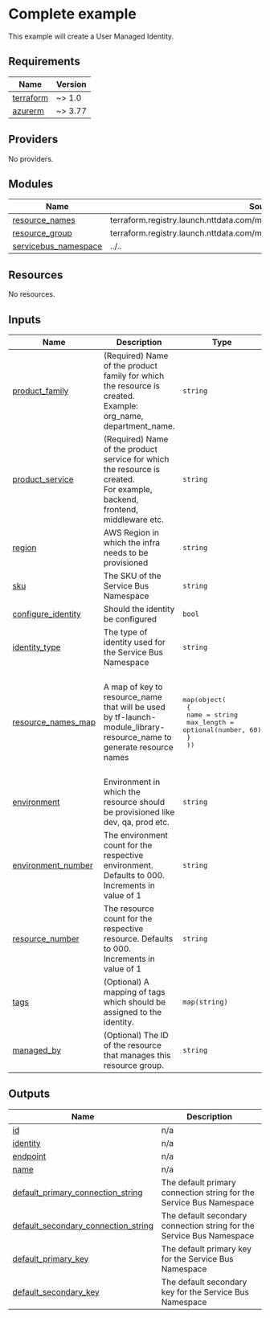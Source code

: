 # Complete example
This example will create a User Managed Identity.

<!-- BEGIN_TF_DOCS -->
## Requirements

| Name | Version |
|------|---------|
| <a name="requirement_terraform"></a> [terraform](#requirement\_terraform) | ~> 1.0 |
| <a name="requirement_azurerm"></a> [azurerm](#requirement\_azurerm) | ~> 3.77 |

## Providers

No providers.

## Modules

| Name | Source | Version |
|------|--------|---------|
| <a name="module_resource_names"></a> [resource\_names](#module\_resource\_names) | terraform.registry.launch.nttdata.com/module_library/resource_name/launch | ~> 2.0 |
| <a name="module_resource_group"></a> [resource\_group](#module\_resource\_group) | terraform.registry.launch.nttdata.com/module_primitive/resource_group/azurerm | ~> 1.0 |
| <a name="module_servicebus_namespace"></a> [servicebus\_namespace](#module\_servicebus\_namespace) | ../.. | n/a |

## Resources

No resources.

## Inputs

| Name | Description | Type | Default | Required |
|------|-------------|------|---------|:--------:|
| <a name="input_product_family"></a> [product\_family](#input\_product\_family) | (Required) Name of the product family for which the resource is created.<br>    Example: org\_name, department\_name. | `string` | `"dso"` | no |
| <a name="input_product_service"></a> [product\_service](#input\_product\_service) | (Required) Name of the product service for which the resource is created.<br>    For example, backend, frontend, middleware etc. | `string` | `"terratest"` | no |
| <a name="input_region"></a> [region](#input\_region) | AWS Region in which the infra needs to be provisioned | `string` | `"eastus"` | no |
| <a name="input_sku"></a> [sku](#input\_sku) | The SKU of the Service Bus Namespace | `string` | `"Standard"` | no |
| <a name="input_configure_identity"></a> [configure\_identity](#input\_configure\_identity) | Should the identity be configured | `bool` | n/a | yes |
| <a name="input_identity_type"></a> [identity\_type](#input\_identity\_type) | The type of identity used for the Service Bus Namespace | `string` | n/a | yes |
| <a name="input_resource_names_map"></a> [resource\_names\_map](#input\_resource\_names\_map) | A map of key to resource\_name that will be used by tf-launch-module\_library-resource\_name to generate resource names | <pre>map(object(<br>    {<br>      name       = string<br>      max_length = optional(number, 60)<br>    }<br>  ))</pre> | <pre>{<br>  "rg": {<br>    "max_length": 60,<br>    "name": "rg"<br>  },<br>  "sb_namespace": {<br>    "max_length": 60,<br>    "name": "sbn"<br>  }<br>}</pre> | no |
| <a name="input_environment"></a> [environment](#input\_environment) | Environment in which the resource should be provisioned like dev, qa, prod etc. | `string` | `"dev"` | no |
| <a name="input_environment_number"></a> [environment\_number](#input\_environment\_number) | The environment count for the respective environment. Defaults to 000. Increments in value of 1 | `string` | `"000"` | no |
| <a name="input_resource_number"></a> [resource\_number](#input\_resource\_number) | The resource count for the respective resource. Defaults to 000. Increments in value of 1 | `string` | `"000"` | no |
| <a name="input_tags"></a> [tags](#input\_tags) | (Optional) A mapping of tags which should be assigned to the identity. | `map(string)` | `{}` | no |
| <a name="input_managed_by"></a> [managed\_by](#input\_managed\_by) | (Optional) The ID of the resource that manages this resource group. | `string` | `null` | no |

## Outputs

| Name | Description |
|------|-------------|
| <a name="output_id"></a> [id](#output\_id) | n/a |
| <a name="output_identity"></a> [identity](#output\_identity) | n/a |
| <a name="output_endpoint"></a> [endpoint](#output\_endpoint) | n/a |
| <a name="output_name"></a> [name](#output\_name) | n/a |
| <a name="output_default_primary_connection_string"></a> [default\_primary\_connection\_string](#output\_default\_primary\_connection\_string) | The default primary connection string for the Service Bus Namespace |
| <a name="output_default_secondary_connection_string"></a> [default\_secondary\_connection\_string](#output\_default\_secondary\_connection\_string) | The default secondary connection string for the Service Bus Namespace |
| <a name="output_default_primary_key"></a> [default\_primary\_key](#output\_default\_primary\_key) | The default primary key for the Service Bus Namespace |
| <a name="output_default_secondary_key"></a> [default\_secondary\_key](#output\_default\_secondary\_key) | The default secondary key for the Service Bus Namespace |
<!-- END_TF_DOCS -->
